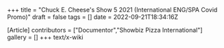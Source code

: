 +++
title = "Chuck E. Cheese's Show 5 2021 (International ENG/SPA Covid Promo)"
draft = false
tags = []
date = 2022-09-21T18:34:16Z

[Article]
contributors = ["Documentor","Showbiz Pizza International"]
gallery = []
+++
text/x-wiki